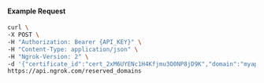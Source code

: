 <!-- Code generated for API Clients. DO NOT EDIT. -->

#### Example Request

```bash
curl \
-X POST \
-H "Authorization: Bearer {API_KEY}" \
-H "Content-Type: application/json" \
-H "Ngrok-Version: 2" \
-d '{"certificate_id":"cert_2xM6UYENc1H4Kfjmu3O0NP8jD9K","domain":"myapp.mydomain.com","region":"us"}' \
https://api.ngrok.com/reserved_domains
```
